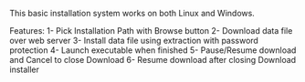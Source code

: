 This basic installation system works on both Linux and Windows.

Features:
1- Pick Installation Path with Browse button
2- Download data file over web server
3- Install data file using extraction with password protection
4- Launch executable when finished
5- Pause/Resume download and Cancel to close Download
6- Resume download after closing Download installer
